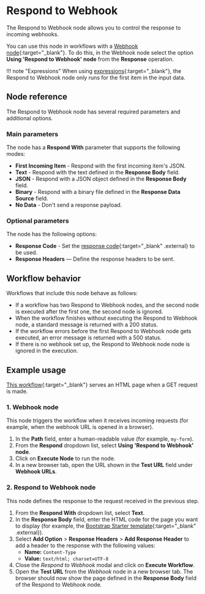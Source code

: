 # Respond to Webhook

The Respond to Webhook node allows you to control the response to incoming webhooks.

You can use this node in workflows with a [Webhook node](/integrations/core-nodes/n8n-nodes-base.webhook/){:target="_blank"}. To do this, in the Webhook node select the option **Using 'Respond to Webhook' node** from the **Response** operation.

!!! note "Expressions"
    When using [expressions](/code-examples/expressions/){:target="_blank"}, the Respond to Webhook node only runs for the first item in the input data.


## Node reference

The Respond to Webhook node has several required parameters and additional options.

### Main parameters

The node has a **Respond With** parameter that supports the following modes:

- **First Incoming Item** - Respond with the first incoming item's JSON.
- **Text** - Respond with the text defined in the **Response Body** field.
- **JSON** - Respond with a JSON object defined in the **Response Body** field.
- **Binary** - Respond with a binary file defined in the **Response Data Source** field.
- **No Data** - Don't send a response payload.

### Optional parameters

The node has the following options:

- **Response Code** - Set the [response code](https://developer.mozilla.org/en-US/docs/Web/HTTP/Status){:target="_blank" .external} to be used.
- **Response Headers** — Define the response headers to be sent.

## Workflow behavior

Workflows that include this node behave as follows:

- If a workflow has two Respond to Webhook nodes, and the second node is executed after the first one, the second node is ignored.
- When the workflow finishes without executing the Respond to Webhook node, a standard message is returned with a 200 status.
- If the workflow errors before the first Respond to Webhook node gets executed, an error message is returned with a 500 status.
- If there is no webhook set up, the Respond to Webhook node node is ignored in the execution.

## Example usage

[This workflow](https://n8n.io/workflows/1306){:target="_blank"} serves an HTML page when a GET request is made.

### 1. Webhook node

This node triggers the workflow when it receives incoming requests (for example, when the webhook URL is opened in a browser).

1. In the **Path** field, enter a human-readable value (for example, `my-form`).
2. From the **Respond** dropdown list, select **Using 'Respond to Webhook' node**.
3. Click on **Execute Node** to run the node.
4. In a new browser tab, open the URL shown in the **Test URL** field under **Webhook URLs**.

### 2. Respond to Webhook node

This node defines the response to the request received in the previous step.

1. From the **Respond With** dropdown list, select **Text**.
2. In the **Response Body** field, enter the HTML code for the page you want to display (for example, the [Bootstrap Starter template](https://getbootstrap.com/docs/5.1/getting-started/introduction/#starter-template){:target="_blank" .external}).
3. Select **Add Option** > **Response Headers** > **Add Response Header** to add a header to the response with the following values:
   - **Name:** `Content-Type`
   - **Value:** `text/html; charset=UTF-8`
4. Close the *Respond to Webhook* modal and click on **Execute Workflow**.
5. Open the **Test URL** from the *Webhook* node in a new browser tab. The browser should now show the page defined in the **Response Body** field of the Respond to Webhook node.
